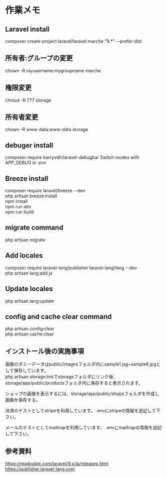 # 作業メモ

## Laravel install

composer create-project laravel/laravel marche "9.*" --prefer-dist

## 所有者:グループの変更

chown -R myusername:mygroupname marche

## 権限変更

chmod -R 777 storage

## 所有者変更

chown -R www-data:www-data storage

## debuger install

composer require barryvdh/laravel-debugbar
Switch modes with APP_DEBUG in .env

## Breeze install

composer require laravel/breeze --dev  
php artisan breeze:install  
npm install  
npm run dev  
npm run build  

## migrate command

php artisan migrate

## Add locales

composer require laravel-lang/publisher laravel-lang/lang --dev  
php artisan lang:add ja

## Update locales

php artisan lang:update

## config and cache clear command

php artisan config:clear  
php artisan cache:clear

## インストール後の実施事項

画像のダミーデータはpublic/imagesフォルダ内にsample1.jsg~sample6.jpgとして保存しています。  
php artisan storage:linkでstorageフォルダにリンク後、storage/app/public/productsフォルダ内に保存すると表示されます。  

ショップの画像を表示するには、storage/app/public/shopsフォルダを作成し画像を保存する。

決済のテストとしてstripeを利用しています。
.envにstripeの情報を追記して下さい。

メールのテストとしてmailtrapを利用しています。
.envにmailtrapの情報を追記して下さい。

## 参考資料

<https://readouble.com/laravel/9.x/ja/releases.html>  
<https://publisher.laravel-lang.com>
